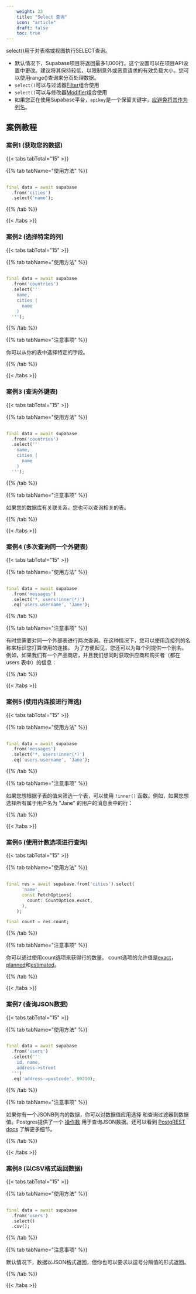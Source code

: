 ```yaml
---
    weight: 23
    title: "Select 查询"
    icon: "article"
    draft: false
    toc: true
---
```


select()用于对表格或视图执行SELECT查询。

* 默认情况下，Supabase项目将返回最多1,000行。这个设置可以在项目API设置中更改。建议将其保持较低，以限制意外或恶意请求的有效负载大小。您可以使用range()查询来分页处理数据。
* `select()`可以与过滤器[Filter](/docs/app/SDKdocs/dartdatabase/using-filters)组合使用
* `select()`可以与修改器[Modifier](/docs/app/SDKdocs/dartdatabase/using-modifiers)组合使用
* 如果您正在使用Supabase平台，`apikey`是一个保留关键字，[应避免将其作为列名](https://github.com/supabase/supabase/issues/5465)。




## 案例教程
### 案例1 (获取您的数据)

{{< tabs tabTotal="15" >}}

  
  
  
  
>

{{% tab tabName="使用方法" %}}



```dart
                                                                              
final data = await supabase
  .from('cities')
  .select('name');
```


{{% /tab %}}


{{< /tabs >}}


### 案例2 (选择特定的列)

{{< tabs tabTotal="15" >}}

  
  
  
  
>

{{% tab tabName="使用方法" %}}



```dart
                                                                              
final data = await supabase
  .from('countries')
  .select('''
    name,
    cities (
      name
    )
  ''');
```


{{% /tab %}}

{{% tab tabName="注意事项" %}}



你可以从你的表中选择特定的字段。



{{% /tab %}}


{{< /tabs >}}


### 案例3 (查询外键表)

{{< tabs tabTotal="15" >}}

  
  
  
  
>

{{% tab tabName="使用方法" %}}



```dart
                                                                              
final data = await supabase
  .from('countries')
  .select('''
    name,
    cities (
      name
    )
  ''');
```


{{% /tab %}}

{{% tab tabName="注意事项" %}}



如果您的数据库有关联关系，您也可以查询相关的表。



{{% /tab %}}


{{< /tabs >}}


### 案例4 (多次查询同一个外键表)

{{< tabs tabTotal="15" >}}

  
  
  
  
>

{{% tab tabName="使用方法" %}}



```dart
                                                                              
final data = await supabase
  .from('messages')
  .select('*, users!inner(*)')
  .eq('users.username', 'Jane');
```


{{% /tab %}}

{{% tab tabName="注意事项" %}}




有时您需要对同一个外部表进行两次查询。在这种情况下，您可以使用连接列的名称来标识您打算使用的连接。
为了方便起见，您还可以为每个列提供一个别名。例如，如果我们有一个产品商店，并且我们想同时获取供应商和购买者（都在 users 表中）的信息：



{{% /tab %}}


{{< /tabs >}}


### 案例5 (使用内连接进行筛选)

{{< tabs tabTotal="15" >}}

  
  
  
  
>

{{% tab tabName="使用方法" %}}



```dart
                                                                              
final data = await supabase
  .from('messages')
  .select('*, users!inner(*)')
  .eq('users.username', 'Jane');
```


{{% /tab %}}

{{% tab tabName="注意事项" %}}



如果您想根据子表的值来筛选一个表，可以使用 `!inner()` 函数。例如，如果您想选择所有属于用户名为 "Jane" 的用户的消息表中的行：



{{% /tab %}}


{{< /tabs >}}



### 案例6 (使用计数选项进行查询)

{{< tabs tabTotal="15" >}}

  
  
  
  
>

{{% tab tabName="使用方法" %}}



```dart
                                                                              
final res = await supabase.from('cities').select(
      'name',
      const FetchOptions(
        count: CountOption.exact,
      ),
    );

final count = res.count;
```


{{% /tab %}}

{{% tab tabName="注意事项" %}}



你可以通过使用count选项来获得行的数量。
count选项的允许值是[exact](https://postgrest.org/en/stable/api.html#exact-count)，[planned](https://postgrest.org/en/stable/api.html#planned-count)和[estimated](https://postgrest.org/en/stable/api.html#estimated-count)。



{{% /tab %}}


{{< /tabs >}}




### 案例7 (查询JSON数据)

{{< tabs tabTotal="15" >}}

  
  
  
  
>

{{% tab tabName="使用方法" %}}



```dart
                                                                              
final data = await supabase
  .from('users')
  .select('''
    id, name,
    address->street
  ''')
  .eq('address->postcode', 90210);
```


{{% /tab %}}

{{% tab tabName="注意事项" %}}



如果你有一个JSONB列内的数据，你可以对数据值应用选择 
和查询过滤器到数据值。Postgres提供了一个 
[操作数](https://www.postgresql.org/docs/current/functions-json.html) 
用于查询JSON数据。还可以看到 
[PostgREST docs](http://postgrest.org/en/v7.0.0/api.html#json-columns) 了解更多细节。



{{% /tab %}}


{{< /tabs >}}


### 案例8 (以CSV格式返回数据)

{{< tabs tabTotal="15" >}}

  
  
  
  
>

{{% tab tabName="使用方法" %}}



```dart
                                                                              
final data = await supabase
  .from('users')
  .select()
  .csv();
```


{{% /tab %}}

{{% tab tabName="注意事项" %}}



默认情况下，数据以JSON格式返回，但你也可以要求以逗号分隔值的形式返回。



{{% /tab %}}


{{< /tabs >}}
